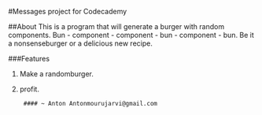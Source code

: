 #Messages project for Codecademy

##About
This is a program that will generate a burger with random components. Bun - component - component - bun - component - bun. Be it a nonsenseburger or a delicious new recipe.

###Features
1. Make a randomburger.
2. profit.


        #### ~ Anton Antonmourujarvi@gmail.com